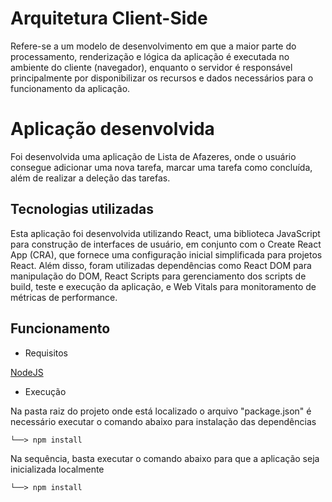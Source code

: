 # Arquitetura Client-Side

Refere-se a um modelo de desenvolvimento em que a maior parte do processamento, renderização e lógica da aplicação é executada no ambiente do cliente (navegador), enquanto o servidor é responsável principalmente por disponibilizar os recursos e dados necessários para o funcionamento da aplicação.

# Aplicação desenvolvida

Foi desenvolvida uma aplicação de Lista de Afazeres, onde o usuário consegue adicionar uma nova tarefa, marcar uma tarefa como concluída, além de realizar a deleção das tarefas.

## Tecnologias utilizadas

Esta aplicação foi desenvolvida utilizando React, uma biblioteca JavaScript para construção de interfaces de usuário, em conjunto com o Create React App (CRA), que fornece uma configuração inicial simplificada para projetos React. Além disso, foram utilizadas dependências como React DOM para manipulação do DOM, React Scripts para gerenciamento dos scripts de build, teste e execução da aplicação, e Web Vitals para monitoramento de métricas de performance.

## Funcionamento

- Requisitos

[NodeJS](https://nodejs.org/en)

- Execução

Na pasta raiz do projeto onde está localizado o arquivo "package.json" é necessário executar o comando abaixo para instalação das dependências
```
└──> npm install
```

Na sequência, basta executar o comando abaixo para que a aplicação seja inicializada localmente
```
└──> npm install
```

